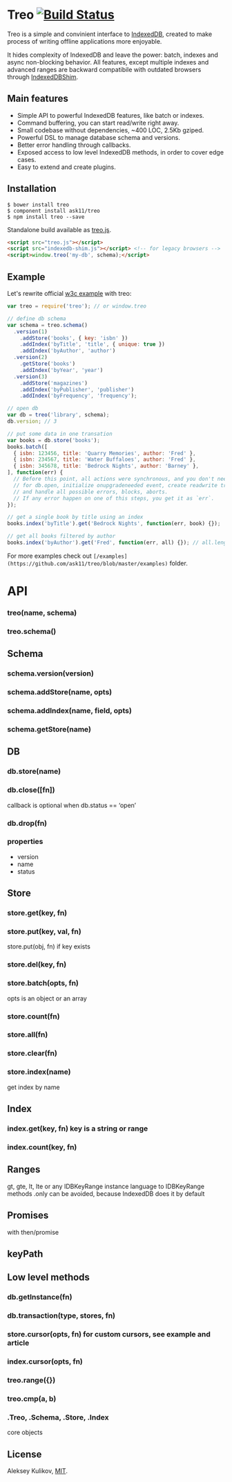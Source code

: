 # Treo  [![Build Status](https://travis-ci.org/ask11/treo.png?branch=master)](https://travis-ci.org/ask11/treo)

  Treo is a simple and convinient interface to [IndexedDB](http://www.w3.org/TR/IndexedDB/),
  created to make process of writing offline applications more enjoyable.

  It hides complexity of IndexedDB and leave the power: batch, indexes and async non-blocking behavior.
  All features, except multiple indexes and advanced ranges are backward
  compatibile with outdated browsers through [IndexedDBShim](https://github.com/axemclion/IndexedDBShim).

## Main features

  * Simple API to powerful IndexedDB features, like batch or indexes.
  * Command buffering, you can start read/write right away.
  * Small codebase without dependencies, ~400 LOC, 2.5Kb gziped.
  * Powerful DSL to manage database schema and versions.
  * Better error handling through callbacks.
  * Exposed access to low level IndexedDB methods, in order to cover edge cases.
  * Easy to extend and create plugins.

## Installation

```
$ bower install treo
$ component install ask11/treo
$ npm install treo --save
```

  Standalone build available as [treo.js](https://github.com/ask11/treo/blob/master/treo.js).

```html
<script src="treo.js"></script>
<script src="indexedb-shim.js"></script> <!-- for legacy browsers -->
<script>window.treo('my-db', schema);</script>
```

## Example

  Let's rewrite official [w3c example](http://www.w3.org/TR/IndexedDB/#introduction) with treo:

```js
var treo = require('treo'); // or window.treo

// define db schema
var schema = treo.schema()
  .version(1)
    .addStore('books', { key: 'isbn' })
    .addIndex('byTitle', 'title', { unique: true })
    .addIndex('byAuthor', 'author')
  .version(2)
    .getStore('books')
    .addIndex('byYear', 'year')
  .version(3)
    .addStore('magazines')
    .addIndex('byPublisher', 'publisher')
    .addIndex('byFrequency', 'frequency');

// open db
var db = treo('library', schema);
db.version; // 3

// put some data in one transation
var books = db.store('books');
books.batch([
  { isbn: 123456, title: 'Quarry Memories', author: 'Fred' },
  { isbn: 234567, title: 'Water Buffaloes', author: 'Fred' },
  { isbn: 345678, title: 'Bedrock Nights', author: 'Barney' },
], function(err) {
  // Before this point, all actions were synchronous, and you don't need to wait
  // for db.open, initialize onupgradeneeded event, create readwrite transaction,
  // and handle all possible errors, blocks, aborts.
  // If any error happen on one of this steps, you get it as `err`.
});

// get a single book by title using an index
books.index('byTitle').get('Bedrock Nights', function(err, book) {});

// get all books filtered by author
books.index('byAuthor').get('Fred', function(err, all) {}); // all.length == 2
```

  For more examples check out `[/examples](https://github.com/ask11/treo/blob/master/examples)` folder.

# API

### treo(name, schema)
### treo.schema()

## Schema

### schema.version(version)
### schema.addStore(name, opts)
### schema.addIndex(name, field, opts)
### schema.getStore(name)

## DB

### db.store(name)
### db.close([fn])
  callback is optional when db.status == ‘open’

### db.drop(fn)
### properties
  * version
  * name
  * status

## Store

### store.get(key, fn)
### store.put(key, val, fn)
  store.put(obj, fn) if key exists

### store.del(key, fn)
### store.batch(opts, fn)
  opts is an object or an array

### store.count(fn)
### store.all(fn)
### store.clear(fn)
### store.index(name)
  get index by name

## Index

### index.get(key, fn) key is a string or range
### index.count(key, fn)

## Ranges
gt, gte, lt, lte or any IDBKeyRange instance
language to IDBKeyRange methods .only can be avoided, because IndexedDB does it by default

## Promises
  with then/promise

## keyPath

## Low level methods

### db.getInstance(fn)
### db.transaction(type, stores, fn)
### store.cursor(opts, fn) for custom cursors, see example and article
### index.cursor(opts, fn)
### treo.range({})
### treo.cmp(a, b)
### .Treo, .Schema, .Store, .Index
  core objects

## License

  Aleksey Kulikov, [MIT](http://ask11.mit-license.org/).
